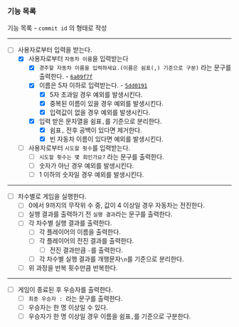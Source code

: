 ### 기능 목록

기능 목록 - `commit id` 의 형태로 작성

---

- [ ] 사용자로부터 입력을 받는다.
  - [x] 사용자로부터 `자동차 이름`을 입력받는다
    - [x] `경주할 자동차 이름을 입력하세요.(이름은 쉼표(,) 기준으로 구분)` 라는 문구를 출력한다. - [`6a09f7f`](https://github.com/woowacourse-precourse/javascript-racingcar-6/commit/6a09f7ff8b83c1b89be5c98529bbea7122cf9116)
    - [x] 이름은 5자 이하로 입력받는다. - [`5dd0191`](https://github.com/ho991217/javascript-racingcar-6/commit/5dd01916d72931d7c2fd48b6d148adc85b1ed6b6)
      - [x] 5자 초과일 경우 예외를 발생시킨다.
      - [x] 중복된 이름이 있을 경우 예외를 발생시킨다.
      - [x] 입력값이 없을 경우 예외를 발생시킨다.
    - [x] 입력 받은 문자열을 쉼표`,`를 기준으로 분리한다.
      - [x] 쉼표`,` 전후 공백이 있다면 제거한다.
      - [x] 빈 자동차 이름이 있다면 예외를 발생시킨다.
  - [ ] 사용자로부터 `시도할 횟수`를 입력받는다.
    - [ ] `시도할 횟수는 몇 회인가요?` 라는 문구를 출력한다.
    - [ ] 숫자가 아닌 경우 예외를 발생시킨다.
    - [ ] 1 이하의 숫자일 경우 예외를 발생시킨다.

---

- [ ] 차수별로 게임을 실행한다.
  - [ ] 0에서 9까지의 무작위 수 중, 값이 4 이상일 경우 자동차는 전진한다.
  - [ ] 실행 결과를 출력하기 전 `실행 결과`라는 문구를 출력한다.
  - [ ] 각 차수별 실행 결과를 출력한다.
    - [ ] 각 플레이어의 이름을 출력한다.
    - [ ] 각 플레이어의 전진 결과를 출력한다.
      - [ ] 전진 결과만큼 `-`를 출력한다.
    - [ ] 각 차수별 실행 결과를 개행문자`\n`를 기준으로 분리한다.
  - [ ] 위 과정을 반복 횟수만큼 반복한다.

---

- [ ] 게임이 종료된 후 우승자를 출력한다.
  - [ ] `최종 우승자 : `라는 문구를 출력한다.
  - [ ] 우승자는 한 명 이상일 수 있다.
  - [ ] 우승자가 한 명 이상일 경우 이름을 쉼표`,`를 기준으로 구분한다.
